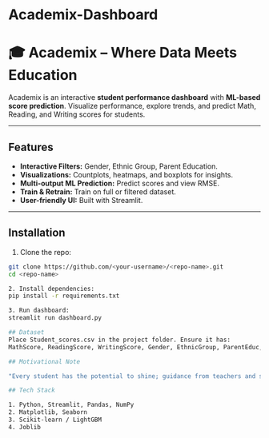 # Academix-Dashboard
# 🎓 Academix – Where Data Meets Education

Academix is an interactive **student performance dashboard** with **ML-based score prediction**. Visualize performance, explore trends, and predict Math, Reading, and Writing scores for students.  

---

## Features

- **Interactive Filters:** Gender, Ethnic Group, Parent Education.
- **Visualizations:** Countplots, heatmaps, and boxplots for insights.
- **Multi-output ML Prediction:** Predict scores and view RMSE.
- **Train & Retrain:** Train on full or filtered dataset.
- **User-friendly UI:** Built with Streamlit.

---

## Installation

1. Clone the repo:
```bash
git clone https://github.com/<your-username>/<repo-name>.git
cd <repo-name>

2. Install dependencies:
pip install -r requirements.txt

3. Run dashboard:
streamlit run dashboard.py

## Dataset
Place Student_scores.csv in the project folder. Ensure it has:
MathScore, ReadingScore, WritingScore, Gender, EthnicGroup, ParentEduc, ParentMaritalStatus, WklyStudyHours

## Motivational Note

"Every student has the potential to shine; guidance from teachers and support from parents can turn data into growth."

## Tech Stack

1. Python, Streamlit, Pandas, NumPy
2. Matplotlib, Seaborn
3. Scikit-learn / LightGBM
4. Joblib

